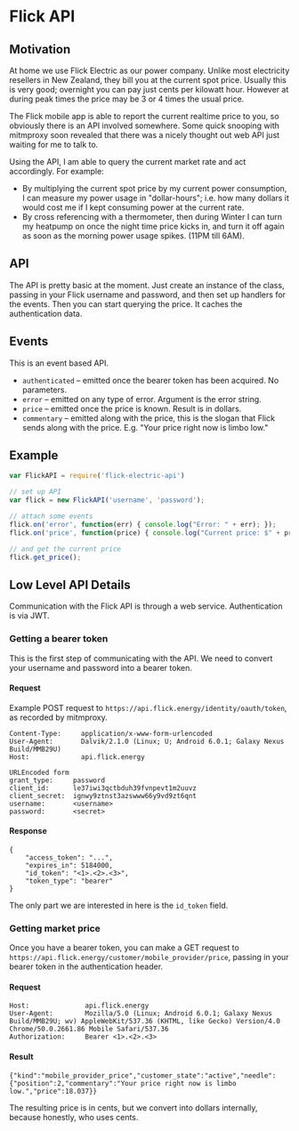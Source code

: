 # Flick API

## Motivation
At home we use Flick Electric as our power company. Unlike most electricity resellers in New Zealand, they bill you at the current spot price. Usually this is very good; overnight you can pay just cents per kilowatt hour. However at during peak times the price may be 3 or 4 times the usual price.

The Flick mobile app is able to report the current realtime price to you, so obviously there is an API involved somewhere. Some quick snooping with mitmproxy soon revealed that there was a nicely thought out web API just waiting for me to talk to.

Using the API, I am able to query the current market rate and act accordingly. For example:
* By multiplying the current spot price by my current power consumption, I can measure my power usage in "dollar-hours"; i.e. how many dollars it would cost me if I kept consuming power at the current rate.
* By cross referencing with a thermometer, then during Winter I can turn my heatpump on once the night time price kicks in, and turn it off again as soon as the morning power usage spikes. (11PM till 6AM).

## API
The API is pretty basic at the moment. Just create an instance of the class, passing in your Flick username and password, and then set up handlers for the events. Then you can start querying the price. It caches the authentication data.

## Events
This is an event based API.

* `authenticated` – emitted once the bearer token has been acquired. No parameters.
* `error` – emitted on any type of error. Argument is the error string.
* `price` – emitted once the price is known. Result is in dollars.
* `commentary` – emitted along with the price, this is the slogan that Flick sends along with the price. E.g. "Your price right now is limbo low."

## Example
```javascript
var FlickAPI = require('flick-electric-api')

// set up API
var flick = new FlickAPI('username', 'password');

// attach some events
flick.on('error', function(err) { console.log("Error: " + err); });
flick.on('price', function(price) { console.log("Current price: $" + price + "per kWhr") });

// and get the current price
flick.get_price();
```

## Low Level API Details
Communication with the Flick API is through a web service. Authentication is via JWT.

### Getting a bearer token
This is the first step of communicating with the API. We need to convert your username and password into a bearer token.

#### Request
Example POST request to `https://api.flick.energy/identity/oauth/token`, as recorded by mitmproxy.

```
Content-Type:     application/x-www-form-urlencoded
User-Agent:       Dalvik/2.1.0 (Linux; U; Android 6.0.1; Galaxy Nexus Build/MMB29U)
Host:             api.flick.energy

URLEncoded form
grant_type:     password
client_id:      le37iwi3qctbduh39fvnpevt1m2uuvz
client_secret:  ignwy9ztnst3azswww66y9vd9zt6qnt
username:       <username>
password:       <secret>
```

#### Response
```
{
    "access_token": "...",
    "expires_in": 5184000,
    "id_token": "<1>.<2>.<3>",
    "token_type": "bearer"
}
```

The only part we are interested in here is the `id_token` field.

### Getting market price
Once you have a bearer token, you can make a GET request to `https://api.flick.energy/customer/mobile_provider/price`, passing in your bearer token in the authentication header.

#### Request
```
Host:              api.flick.energy
User-Agent:        Mozilla/5.0 (Linux; Android 6.0.1; Galaxy Nexus Build/MMB29U; wv) AppleWebKit/537.36 (KHTML, like Gecko) Version/4.0 Chrome/50.0.2661.86 Mobile Safari/537.36
Authorization:     Bearer <1>.<2>.<3>
```

#### Result
```
{"kind":"mobile_provider_price","customer_state":"active","needle":{"position":2,"commentary":"Your price right now is limbo low.","price":18.037}}
```

The resulting price is in cents, but we convert into dollars internally, because honestly, who uses cents.
